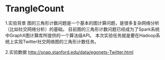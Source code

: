 # TrangleCount
1.实验背景
图的三角形计数问题是一个基本的图计算问题，是很多复杂网络分析（比如社交网络分析）的基础。
目前图的三角形计数问题已经成为了Spark系统中GraphX图计算库所提供的一个算法级API。
本次实验任务就是要在Hadoop系统上实现Twitter社交网络图的三角形计数任务。

2.实验数据
http://snap.stanford.edu/data/egonets-Twitter.html
